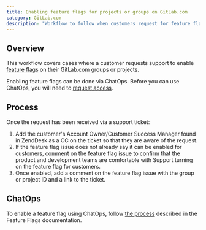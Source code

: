 ```yaml
---
title: Enabling feature flags for projects or groups on GitLab.com
category: GitLab.com
description: "Workflow to follow when customers request for feature flags to be enabled on theire GitLab.com projects or groups"
---
```


## Overview

This workflow covers cases where a customer requests support to enable [feature flags](https://docs.gitlab.com/ee/development/feature_flags/controls.html) on their GitLab.com groups or projects.

Enabling feature flags can be done via ChatOps. Before you can use ChatOps, you will need to [request access](https://docs.gitlab.com/ee/development/chatops_on_gitlabcom.html#requesting-access).

## Process

Once the request has been received via a support ticket:

1. Add the customer's Account Owner/Customer Success Manager found in ZendDesk as a CC on the ticket so that they are aware of the request.
1. If the feature flag issue does not already say it can be enabled for customers, comment on the feature flag issue to confirm that the product and development teams are comfortable with Support turning on the feature flag for customers.
1. Once enabled, add a comment on the feature flag issue with the group or project ID and a link to the ticket.

## ChatOps

To enable a feature flag using ChatOps, follow [the process](https://docs.gitlab.com/ee/development/feature_flags/controls.html#process) described in the Feature Flags documentation.
